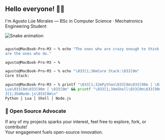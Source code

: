## Hello everyone! 👋🏻

I'm Agusto Lúe Morales — BSc in Computer Science · Mechatronics Engineering Student

![Snake animation](https://github.com/augvstTTY/augvstTTY/blob/main/dist/ocean.gif)


```zsh

agusto@MacBook-Pro-M3 ~ % echo "The ones who are crazy enough to think they can change the world
are the ones who do."

agusto@MacBook-Pro-M3 ~ %

agusto@MacBook-Pro-M3 ~ % echo "\033[1;36mCore Stack:\033[0m"
Core Stack:

agusto@MacBook-Pro-M3 ~ % printf "\033[1;32mPython\033[0m\033[90m │ \033[0m" && printf"\033[1;33m
Lua\033[0m\033[90m │ \033[0m" && printf "\033[1;34mShell\033[0m\033[90m │ \033[0m" && printf "\03
3[1;35mNode.js\033[0m\n"
Python │ Lua │ Shell │ Node.js

```

### 🚀 Open Source Advocate

If any of my projects sparks your interest, feel free to explore, fork, or contribute!  
Your engagement fuels open-source innovation.
